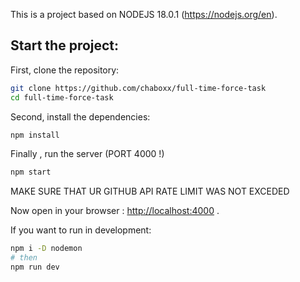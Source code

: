 This is a project based on NODEJS 18.0.1 (https://nodejs.org/en).

## Start the project:
First, clone the repository:
```bash
git clone https://github.com/chaboxx/full-time-force-task
cd full-time-force-task
```

Second, install the dependencies:

```bash
npm install
```

Finally , run the server (PORT 4000 !)
```bash
npm start
```
MAKE SURE THAT UR GITHUB API RATE LIMIT WAS NOT EXCEDED

Now open in your browser : [http://localhost:4000](http://localhost:4000) .


If you want to run in development:

```bash
npm i -D nodemon
# then
npm run dev
```